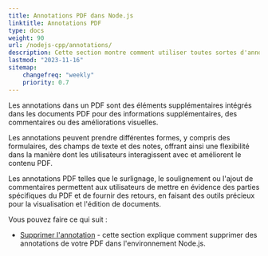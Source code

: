 ```yaml
---
title: Annotations PDF dans Node.js
linktitle: Annotations PDF
type: docs
weight: 90
url: /nodejs-cpp/annotations/
description: Cette section montre comment utiliser toutes sortes d'annotations sur votre fichier PDF avec Aspose.PDF pour Node.js via C++.
lastmod: "2023-11-16"
sitemap:
    changefreq: "weekly"
    priority: 0.7
---
```


Les annotations dans un PDF sont des éléments supplémentaires intégrés dans les documents PDF pour des informations supplémentaires, des commentaires ou des améliorations visuelles.

Les annotations peuvent prendre différentes formes, y compris des formulaires, des champs de texte et des notes, offrant ainsi une flexibilité dans la manière dont les utilisateurs interagissent avec et améliorent le contenu PDF.

Les annotations PDF telles que le surlignage, le soulignement ou l'ajout de commentaires permettent aux utilisateurs de mettre en évidence des parties spécifiques du PDF et de fournir des retours, en faisant des outils précieux pour la visualisation et l'édition de documents.

Vous pouvez faire ce qui suit :

- [Supprimer l'annotation](/pdf/nodejs-cpp/delete-annotation/) - cette section explique comment supprimer des annotations de votre PDF dans l'environnement Node.js.